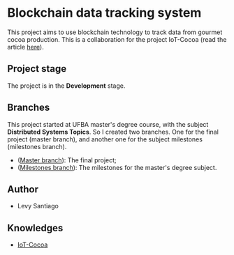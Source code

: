 # Blockchain data tracking system

This project aims to use blockchain technology to track data from gourmet cocoa production. This is a collaboration for the project IoT-Cocoa (read the article [here](https://ieeexplore.ieee.org/abstract/document/8937903/)).

## Project stage

The project is in the **Development** stage.

## Branches

This project started at UFBA master's degree course, with the subject **Distributed Systems Topics**. So I created two branches. One for the final project (master branch), and another one for the subject milestones (milestones branch).

- ([Master branch](https://github.com/Levysantiago/blockchain_data_tracking_system/tree/master)): The final project;
- ([Milestones branch](https://github.com/Levysantiago/blockchain_data_tracking_system/tree/milestones)): The milestones for the master's degree subject.

## Author

- Levy Santiago

## Knowledges

- [IoT-Cocoa](https://ieeexplore.ieee.org/abstract/document/8937903/)
